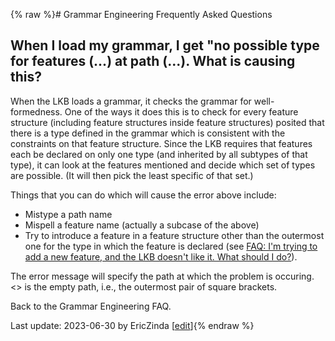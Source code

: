 {% raw %}# Grammar Engineering Frequently Asked Questions

## When I load my grammar, I get "no possible type for features (...) at path (...). What is causing this?

When the LKB loads a grammar, it checks the grammar for well-formedness.
One of the ways it does this is to check for every feature structure
(including feature structures inside feature structures) posited that
there is a type defined in the grammar which is consistent with the
constraints on that feature structure. Since the LKB requires that
features each be declared on only one type (and inherited by all
subtypes of that type), it can look at the features mentioned and decide
which set of types are possible. (It will then pick the least specific
of that set.)

Things that you can do which will cause the error above include:

- Mistype a path name
- Mispell a feature name (actually a subcase of the above)
- Try to introduce a feature in a feature structure other than the
outermost one for the type in which the feature is declared (see
[FAQ: I'm trying to add a new feature, and the LKB doesn't like it.
What should I do?](https://delph-in.github.io/docs/matrix/GeFaqNewFeature)).

The error message will specify the path at which the problem is
occuring. &lt;&gt; is the empty path, i.e., the outermost pair of square
brackets.

Back to the Grammar Engineering FAQ.

Last update: 2023-06-30 by EricZinda [[edit](https://github.com/delph-in/docs/wiki/GeFaqNoPossibleType/_edit)]{% endraw %}